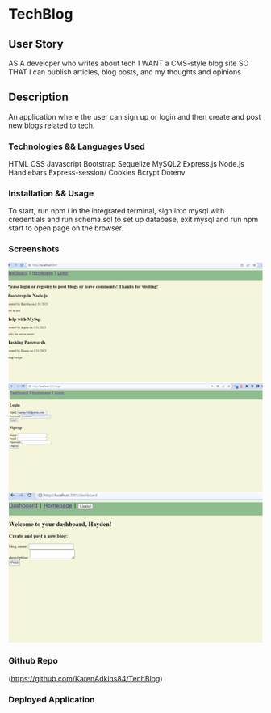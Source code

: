 # TechBlog

## User Story
AS A developer who writes about tech
I WANT a CMS-style blog site
SO THAT I can publish articles, blog posts, and my thoughts and opinions

## Description
An application where the user can sign up or login and then create and post new blogs related to tech. 

### Technologies && Languages Used
HTML
CSS
Javascript
Bootstrap
Sequelize
MySQL2
Express.js
Node.js
Handlebars
Express-session/ Cookies
Bcrypt
Dotenv

### Installation && Usage
To start, run npm i in the integrated terminal, sign into mysql with credentials and run schema.sql to set up database, exit mysql and run npm start to open page on the browser.


### Screenshots
![image](./assets/screenshot1.png)
![image](./assets/screenshot2.png)
![image](./assets/screenshot3.png)

### Github Repo
(https://github.com/KarenAdkins84/TechBlog)

### Deployed Application

